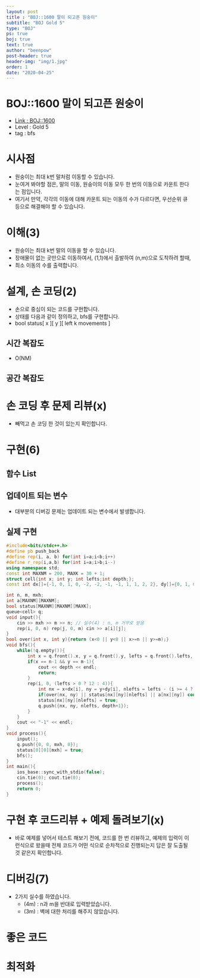 ```yaml
---
layout: post
title : "BOJ::1600 말이 되고픈 원숭이"
subtitle: "BOJ Gold 5"
type: "BOJ"
ps: true
boj: true
text: true
author: "beenpow"
post-header: true
header-img: "img/1.jpg"
order: 1
date: "2020-04-25"
---
```

# BOJ::1600 말이 되고픈 원숭이
- [Link : BOJ::1600](https://www.acmicpc.net/problem/1600)
- Level : Gold 5
- tag : bfs

# 시사점
- 원숭이는 최대 k번 말처럼 이동할 수 있습니다.
- 눈여겨 봐야할 점은, 말의 이동, 원숭이의 이동 모두 한 번의 이동으로 카운트 한다는 점입니다.
- 여기서 만약, 각각의 이동에 대해 카운트 되는 이동의 수가 다르다면, 우선순위 큐 등으로 해결해야 할 수 있습니다.

# 이해(3)
- 원숭이는 최대 k번 말의 이동을 할 수 있습니다.
- 장애물이 없는 곳만으로 이동하여서, (1,1)에서 출발하여 (n,m)으로 도착하려 할때,
- 최소 이동의 수를 출력합니다.

# 설계, 손 코딩(2)
- 손으로 중심이 되는 코드를 구현합니다.
- 상태를 다음과 같이 정의하고, bfs를 구현합니다.
- bool status[ x ][ y ][ left k movements ]

## 시간 복잡도
- O(NM)

## 공간 복잡도

# 손 코딩 후 문제 리뷰(x)
- 빼먹고 손 코딩 한 것이 있는지 확인합니다.

# 구현(6)

## 함수 List 

## 업데이트 되는 변수
- 대부분의 디버깅 문제는 업데이트 되는 변수에서 발생합니다.

## 실제 구현 

```cpp
#include<bits/stdc++.h>
#define pb push_back
#define rep(i, a, b) for(int i=a;i<b;i++)
#define r_rep(i,a,b) for(int i=a;i>b;i--)
using namespace std;
const int MAXNM = 200, MAXK = 30 + 1;
struct cell{int x; int y; int lefts;int depth;};
const int dx[]={-1, 0, 1, 0, -2, -2, -1, -1, 1, 1, 2, 2}, dy[]={0, 1, 0, -1, -1, 1, -2, 2, -2, 2, -1, 1};

int n, m, mxh;
int a[MAXNM][MAXNM];
bool status[MAXNM][MAXNM][MAXK];
queue<cell> q;
void input(){
    cin >> mxh >> m >> n; // 실수(4) : n, m 거꾸로 받음
    rep(i, 0, n) rep(j, 0, m) cin >> a[i][j];
}
bool over(int x, int y){return (x<0 || y<0 || x>=n || y>=m);}
void bfs(){
    while(!q.empty()){
        int x = q.front().x, y = q.front().y, lefts = q.front().lefts, depth = q.front().depth; q.pop();
        if(x == n-1 && y == m-1){
            cout << depth << endl;
            return;
        }
        rep(i, 0, (lefts > 0 ? 12 : 4)){
            int nx = x+dx[i], ny = y+dy[i], nlefts = lefts - (i >= 4 ? 1 : 0);
            if(over(nx, ny) || status[nx][ny][nlefts] || a[nx][ny]) continue;// 실수(3) : 벽 처리 안함
            status[nx][ny][nlefts] = true;
            q.push({nx, ny, nlefts, depth+1});
        }
    }
    cout << "-1" << endl;
}
void process(){
    input();
    q.push({0, 0, mxh, 0});
    status[0][0][mxh] = true;
    bfs();
}
int main(){
    ios_base::sync_with_stdio(false);
    cin.tie(0); cout.tie(0);
    process();
    return 0;
}
```

# 구현 후 코드리뷰 + 예제 돌려보기(x)
- 바로 예제를 넣어서 테스트 해보기 전에, 코드를 한 번 리뷰하고, 예제의 입력이 이런식으로 왔을때
  전체 코드가 어떤 식으로 순차적으로 진행되는지 답은 잘 도출될 것 같은지 확인합니다.

# 디버깅(7)
- 2가지 실수를 하였습니다.
  - (4m) : n과 m을 반대로 입력받았습니다.
  - (3m) :  벽에 대한 처리를 해주지 않았습니다.

# 좋은 코드

# 최적화
